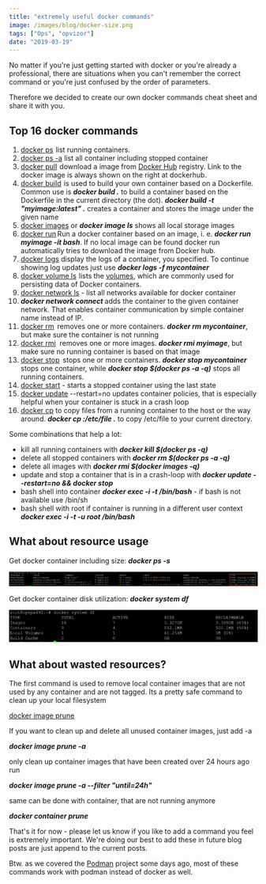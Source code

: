 ```yaml
---
title: "extremely useful docker commands"
image: /images/blog/docker-size.png
tags: ["Ops", "opvizor"]
date: "2019-03-19"
---
```


No matter if you're just getting started with docker or you're already a professional, there are situations when you can't remember the correct command or you're just confused by the order of parameters.

Therefore we decided to create our own docker commands cheat sheet and share it with you.

## Top 16 docker commands

1. [docker ps](https://docs.docker.com/engine/reference/commandline/ps/)  list running containers. 
2. [docker ps -a](https://docs.docker.com/engine/reference/commandline/ps/) list all container including stopped container
3. [docker pull](https://docs.docker.com/engine/reference/commandline/pull/)  download a image from [Docker Hub](https://hub.docker.com/) registry. Link to the docker image is always shown on the right at dockerhub.
4. [docker build](https://docs.docker.com/engine/reference/commandline/build/)  is used to build your own container based on a Dockerfile. Common use is _**docker build .**_ to build a container based on the Dockerfile in the current directory (the dot). _**docker build -t "myimage:latest" .**_ creates a container and stores the image under the given name
5. [docker images](https://docs.docker.com/engine/reference/commandline/image/) or _**docker image ls**_ shows all local storage images
6. [docker run](https://docs.docker.com/engine/reference/run/)  Run a docker container based on an image, i. e. _**docker run myimage -it bash**_. If no local image can be found docker run automatically tries to download the image from Docker hub.
7. [docker logs](https://docs.docker.com/engine/reference/commandline/logs/) display the logs of a container, you specified. To continue showing log updates just use _**docker logs -f mycontainer**_
8. [docker volume ls](https://docs.docker.com/engine/reference/commandline/volume_ls/)  lists the [volumes](https://docs.docker.com/storage/volumes/), which are commonly used for persisting data of Docker containers.
9. [docker network ls](https://docs.docker.com/engine/reference/commandline/network/) - list all networks available for docker container
10. **_docker network connect <networkname> <container>_** adds the container to the given container network. That enables container communication by simple container name instead of IP.
11. [docker rm](https://docs.docker.com/engine/reference/commandline/rm/)   removes one or more containers. _**docker rm mycontainer**_, but make sure the container is not running
12. [docker rmi](https://docs.docker.com/engine/reference/commandline/rmi/)  removes one or more images. _**docker rmi myimage**_, but make sure no running container is based on that image
13. [docker stop](https://docs.docker.com/engine/reference/commandline/stop/)   stops one or more containers. **_docker stop mycontainer_** stops one container, while **_docker stop $(docker ps -a -q)_** stops all running containers. 
14. [docker start](https://docs.docker.com/engine/reference/commandline/start/) - starts a stopped container using the last state
15. [docker update](https://docs.docker.com/engine/reference/commandline/update/) --restart=no <container> updates container policies, that is especially helpful when your container is stuck in a crash loop
16. [docker cp](https://docs.docker.com/engine/reference/commandline/cp/) to copy files from a running container to the host or the way around. _**docker cp <container>:/etc/file .**_ to copy /etc/file to your current directory.

Some combinations that help a lot:

- kill all running containers with _**docker kill $(docker ps -q)**_
- delete all stopped containers with _**docker rm $(docker ps -a -q)**_
- delete all images with **_docker rmi $(docker images -q)_**
- update and stop a container that is in a crash-loop with _**docker update --restart=no <id> && docker stop <id>**_
- bash shell into container _**docker exec -i -t <container> /bin/bash**_ \- if bash is not available use /bin/sh
- bash shell with root if container is running in a different user context **_docker exec -i -t -u root <container> /bin/bash_**

## What about resource usage 

Get docker container including size: _**docker ps -s**_ 

_**![docker commands](/images/blog/docker-size.png)**_

Get docker container disk utilization: **_docker system df_**

**_![docker system df](/images/blog/systemdf.png)_**

## What about wasted resources?

The first command is used to remove local container images that are not used by any container and are not tagged. Its a pretty safe command to clean up your local filesystem

[docker image prune](https://docs.docker.com/config/pruning/)

If you want to clean up and delete all unused container images, just add -a

_**docker image prune -a**_

only clean up container images that have been created over 24 hours ago run

_**docker image prune -a --filter "until=24h"**_

same can be done with container, that are not running anymore

_**docker container prune**_

That's it for now - please let us know if you like to add a command you feel is extremely important. We're doing our best to add these in future blog posts are just append to the current posts. 

Btw. as we covered the [Podman](https://www.opvizor.com/installation-of-podman-to-run-docker-container-part-1) project some days ago, most of these commands work with podman instead of docker as well.
